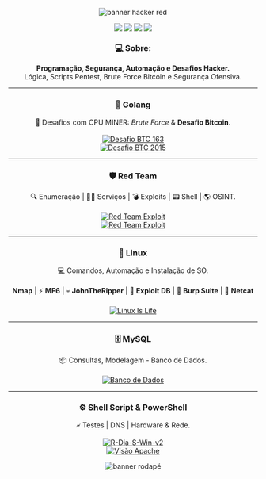 
<p align="center">
  <img src="https://capsule-render.vercel.app/api?type=waving&color=ff0000&height=200&section=header&text=Seja%20Bem-Vindo!%20%F0%9F%91%8B&fontSize=40&fontColor=ffffff" alt="banner hacker red"/>
</p>

<p align="center">
  <a href="https://www.gnu.org/"><img src="https://img.shields.io/badge/Linux-Terminal-ff0000?style=for-the-badge&logo=gnu&logoColor=white" /></a>
  <a href="https://golang.org/"><img src="https://img.shields.io/badge/Golang-RedTeam-ff0000?style=for-the-badge&logo=go&logoColor=white" /></a>
  <a href="https://www.mysql.com/"><img src="https://img.shields.io/badge/MySQL-DataBase-ff0000?style=for-the-badge&logo=mysql&logoColor=white" /></a>
  <a href="https://tryhackme.com/"><img src="https://img.shields.io/badge/TryHackMe-CTF-ff0000?style=for-the-badge&logo=tryhackme&logoColor=white" /></a>
</p>

<h3 align="center" style="margin-top: 20px;">💻 <strong>Sobre:</strong></h3>
<p align="center">
  <strong>Programação, Segurança, Automação e Desafios Hacker.</strong><br>
  Lógica, Scripts Pentest, Brute Force Bitcoin e Segurança Ofensiva.
</p>
<hr>

<h3 align="center">🚀 <strong>Golang</strong></h3>
<p align="center">
  🔐 Desafios com CPU MINER: <i>Brute Force</i> & <strong>Desafio Bitcoin</strong>.<br><br>
  <a href="https://github.com/Luanqmata/Desafio_163_0.0.7v">
    <img src="https://img.shields.io/badge/Desafio%20BTC%20163-Brute%20Force-ff0000?style=for-the-badge&logo=bitcoin&logoColor=white" alt="Desafio BTC 163"/>
  </a>
  <br>
  <a href="https://github.com/Luanqmata/Puzzle_bitcoin_2k15">
    <img src="https://img.shields.io/badge/Desafio%20BTC%202015-Brute%20Force-ff0000?style=for-the-badge&logo=bitcoin&logoColor=white" alt="Desafio BTC 2015"/>
  </a>
</p>
<hr>

<h3 align="center">🛡️ <strong>Red Team</strong></h3>
<p align="center">
  🔍 Enumeração | 🕵️‍♂️ Serviços | 💣 Exploits | 📟 Shell | 🌎 OSINT.<br><br>
  <a href="https://github.com/Luanqmata/-Red_Team-">
    <img src="https://img.shields.io/badge/Certificado-Red%20Scam%20Academy-ff0000?style=for-the-badge&logo=tryhackme&logoColor=white" alt="Red Team Exploit"/>
  </a>
  <br>
  <a href="https://github.com/Luanqmata/-Red_Team-/tree/main/Anotações/b2">
    <img src="https://img.shields.io/badge/Prova%20B2-ff0000?style=for-the-badge&logo=tryhackme&logoColor=white" alt="Red Team Exploit"/>
  </a>
</p>
<hr>

<h3 align="center">🐧 <strong>Linux</strong></h3>
<p align="center">
  💻 Comandos, Automação e Instalação de SO.<br><br>
   <strong>Nmap</strong> | ⚡ <strong>MF6</strong> | 💀 <strong>JohnTheRipper</strong> | 🐙 <strong>Exploit DB</strong> | 🚩 <strong>Burp Suite</strong> | 🔌 <strong>Netcat</strong><br><br>
  <a href="https://github.com/Luanqmata/-Linux-Is-Life-">
    <img src="https://img.shields.io/badge/Linux%20Is%20Life-GitHub-ff0000?style=for-the-badge&logo=linux&logoColor=white" alt="Linux Is Life"/>
  </a>
</p>
<hr>

<h3 align="center">🗄️ <strong>MySQL</strong></h3>
<p align="center">
  📦 Consultas, Modelagem - Banco de Dados.<br><br>
  <a href="https://github.com/Luanqmata/Banco-Dados">
    <img src="https://img.shields.io/badge/Banco%20de%20Dados-GitHub-ff0000?style=for-the-badge&logo=github&logoColor=white" alt="Banco de Dados"/>
  </a>
</p>
<hr>

<h3 align="center">⚙️ <strong>Shell Script & PowerShell</strong></h3>
<p align="center">
  🗲 Testes | DNS | Hardware & Rede.<br><br>
  <a href="https://github.com/Luanqmata/R-Dia-S-Win-v2.">
    <img src="https://img.shields.io/badge/R--Dia--S--Win--v2-PowerShell-ff0000?style=for-the-badge&logo=windows-terminal&logoColor=white" alt="R-Dia-S-Win-v2"/>
  </a>
  <br>
  <a href="https://github.com/Luanqmata/Visao_Apache_0.3.5v">
    <img src="https://img.shields.io/badge/Visão%20Apache-Shell%20Script-ff0000?style=for-the-badge&logo=apache&logoColor=white" alt="Visão Apache"/>
  </a>
</p>

<p align="center">
  <img src="https://capsule-render.vercel.app/api?type=waving&color=ff0000&height=160&section=footer&text=Se%20você%20não%20está%20errando,%20você%20não%20está%20tentando%20o%20suficiente%20%F0%9F%A7%A0&fontSize=25&fontColor=000000" alt="banner rodapé"/>
</p>
